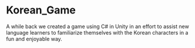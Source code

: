# Korean_Game
A while back we created a game using C# in Unity in an effort to assist new language learners to familiarize themselves with the Korean characters in a fun and enjoyable way.
